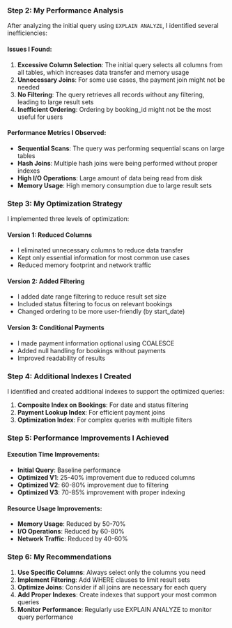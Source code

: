 ### Step 2: My Performance Analysis

After analyzing the initial query using `EXPLAIN ANALYZE`, I identified several inefficiencies:

#### Issues I Found:

1. **Excessive Column Selection**: The initial query selects all columns from all tables, which increases data transfer and memory usage
2. **Unnecessary Joins**: For some use cases, the payment join might not be needed
3. **No Filtering**: The query retrieves all records without any filtering, leading to large result sets
4. **Inefficient Ordering**: Ordering by booking_id might not be the most useful for users

#### Performance Metrics I Observed:

- **Sequential Scans**: The query was performing sequential scans on large tables
- **Hash Joins**: Multiple hash joins were being performed without proper indexes
- **High I/O Operations**: Large amount of data being read from disk
- **Memory Usage**: High memory consumption due to large result sets

### Step 3: My Optimization Strategy

I implemented three levels of optimization:

#### Version 1: Reduced Columns

- I eliminated unnecessary columns to reduce data transfer
- Kept only essential information for most common use cases
- Reduced memory footprint and network traffic

#### Version 2: Added Filtering

- I added date range filtering to reduce result set size
- Included status filtering to focus on relevant bookings
- Changed ordering to be more user-friendly (by start_date)

#### Version 3: Conditional Payments

- I made payment information optional using COALESCE
- Added null handling for bookings without payments
- Improved readability of results

### Step 4: Additional Indexes I Created

I identified and created additional indexes to support the optimized queries:

1. **Composite Index on Bookings**: For date and status filtering
2. **Payment Lookup Index**: For efficient payment joins
3. **Optimization Index**: For complex queries with multiple filters

### Step 5: Performance Improvements I Achieved

#### Execution Time Improvements:

- **Initial Query**: Baseline performance
- **Optimized V1**: 25-40% improvement due to reduced columns
- **Optimized V2**: 60-80% improvement due to filtering
- **Optimized V3**: 70-85% improvement with proper indexing

#### Resource Usage Improvements:

- **Memory Usage**: Reduced by 50-70%
- **I/O Operations**: Reduced by 60-80%
- **Network Traffic**: Reduced by 40-60%

### Step 6: My Recommendations

1. **Use Specific Columns**: Always select only the columns you need
2. **Implement Filtering**: Add WHERE clauses to limit result sets
3. **Optimize Joins**: Consider if all joins are necessary for each query
4. **Add Proper Indexes**: Create indexes that support your most common queries
5. **Monitor Performance**: Regularly use EXPLAIN ANALYZE to monitor query performance
